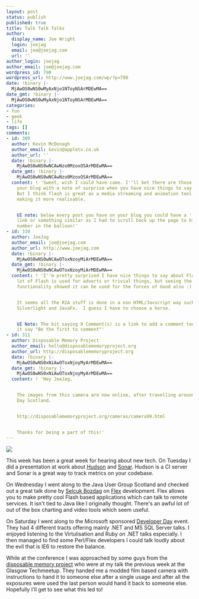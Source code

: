 ```yaml
---
layout: post
status: publish
published: true
title: Talk Talk Talks
author:
  display_name: Joe Wright
  login: joejag
  email: joe@joejag.com
  url: ''
author_login: joejag
author_email: joe@joejag.com
wordpress_id: 790
wordpress_url: http://www.joejag.com/wp/?p=790
date: !binary |-
  MjAwOS0wNS0wMyAxNjo1NToyNSArMDEwMA==
date_gmt: !binary |-
  MjAwOS0wNS0wMyAxNjo1NToyNSArMDEwMA==
categories:
- fun
- geek
- life
tags: []
comments:
- id: 309
  author: Kevin McDonagh
  author_email: kevin@appletv.co.uk
  author_url: ''
  date: !binary |-
    MjAwOS0wNS0wNCAwNzo0MzoxOSArMDEwMA==
  date_gmt: !binary |-
    MjAwOS0wNS0wNCAwNzo0MzoxOSArMDEwMA==
  content: ! 'Sweet, wish I could have came. I''ll bet there are those who will read
    your blog with a note of surprise when you have nice things to say about flash.
    But I think flash is great as a media streaming and animation tool flex is just
    making it more realisable.


    UI note: below every post you have on your blog you could have a ''post a comment''
    link or something similar as I had to scroll back up the page to hit on the comment
    number in the balloon!'
- id: 310
  author: JoeJag
  author_email: joe@joejag.com
  author_url: http://www.joejag.com
  date: !binary |-
    MjAwOS0wNS0wNCAwOToxNzoyMiArMDEwMA==
  date_gmt: !binary |-
    MjAwOS0wNS0wNCAwOToxNzoyMiArMDEwMA==
  content: ! 'I''m pretty surprised I have nice things to say about Flash as well!  A
    lot of Flash is used for adverts or trivial things, but seeing the Google Analytics
    functionality showed it can be used for the forces of Good also :)


    It seems all the RIA stuff is done in a non HTML/Javscript way such as Flex,
    Silverlight and JavaFx.  I guess I have to choose a horse.


    UI Note: The bit saying 0 Comment(s) is a link to add a comment too.  I''ll make
    it say "Be the first to comment"'
- id: 311
  author: Disposable Memory Project
  author_email: hello@disposablememoryproject.org
  author_url: http://disposablememoryproject.org
  date: !binary |-
    MjAwOS0wNS0xNiAwOToxNjoyMyArMDEwMA==
  date_gmt: !binary |-
    MjAwOS0wNS0xNiAwOToxNjoyMyArMDEwMA==
  content: ! 'Hey JoeJag,


    The images from this camera are now online, after travelling around the Developer
    Day Scotland.


    http://disposablememoryproject.org/cameras/camera99.html


    Thanks for being a part of this!'
---
```

<p><img src="http://farm4.static.flickr.com/3393/3496860292_79bf4e159b.jpg?v=0" /></p>
<p>This week has been a great week for hearing about new tech.  On Tuesday I did a presentation at work about <a href="https://hudson.dev.java.net">Hudson</a> and <a href="http://sonar.codehaus.org/">Sonar</a>.  Hudson is a CI server and Sonar is a great way to track metrics on your codebase.</p>
<p>On Wednesday I went along to the Java User Group Scotland and checked out a great talk done by <a href="http://bozdagstudio.com/selcuk/">Selcuk Bozdag</a> on <a href="http://www.adobe.com/products/flex/">Flex</a> development.  Flex allows you to make pretty cool Flash based applications which can talk to remote services.  It isn't tied to Java like I originally thought.  There's an awful lot of out of the box charting and video tools which seem useful.</p>
<p>On Saturday I went along to the Microsoft sponsored <a href="http://www.developerdayscotland.com/main/Default.aspx">Developer Day</a> event.  They had 4 different tracts offering mainly .NET and MS SQL Server talks.  I enjoyed listening to the Virtulisation and Ruby on .NET talks especially.  I then managed to find some Perl/Flex developers I could talk loudly about the evil that is IE6 to restore the balance.</p>
<p>While at the conference I was approached by some guys from the <a href="http://disposablememoryproject.org/cameras/camera99.html">disposable memory project</a> who were at my talk the previous week at the Glasgow Techmeetup.  They handed me a modded film based camera with instructions to hand it to someone else after a single usage and after all the exposures were used the last person would hand it back to someone else.  Hopefully I'll get to see what this led to!</p>
